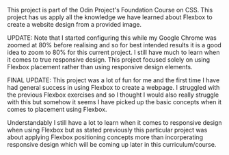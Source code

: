 This project is part of the Odin Project's Foundation Course on CSS. This project has us apply all the knowledge we have learned about Flexbox to create a website design from a provided image. 

UPDATE: Note that I started configuring this while my Google Chrome was zoomed at 80% before realising and so for best intended results it is a good idea to zoom to 80% for this current project. I still have much to learn when it comes to true responsive design. This project focused solely on using Flexbox placement rather than using responsive design elements. 

FINAL UPDATE: This project was a lot of fun for me and the first time I have had general success in using Flexbox to create a webpage. I struggled with the previous Flexbox exercises and so I thought I would also really struggle with this but somehow it seems I have picked up the basic concepts when it comes to placement using Flexbox. 

Understandably I still have a lot to learn when it comes to responsive design when using Flexbox but as stated previously this particular project was about applying Flexbox positioning concepts more than incorperating responsive design which will be coming up later in this curriculum/course. 